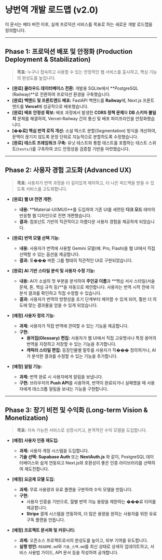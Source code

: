 # 냥번역 개발 로드맵 (v2.0)

이 문서는 베타 버전 이후, 실제 프로덕션 서비스를 목표로 하는 새로운 개발 로드맵을 정의합니다.

---

## **Phase 1: 프로덕션 배포 및 안정화 (Production Deployment & Stabilization)**

> **목표:** 누구나 접속하고 사용할 수 있는 안정적인 웹 서비스를 출시하고, 핵심 기능의 완성도를 높입니다.

-   **[완료] 클라우드 데이터베이스 전환:** 개발용 SQLite에서 **PostgreSQL (Railway)**로 전환하여 프로덕션 환경을 구축했습니다.
-   **[완료] 백엔드 및 프론트엔드 배포:** FastAPI 백엔드를 **Railway**에, Next.js 프론트엔드를 **Vercel**에 성공적으로 배포했습니다.
-   **[완료] 배포 안정성 확보:** 배포 과정에서 발생한 **CORS 정책 문제**와 **DB 스키마 불일치** 문제를 해결하여, Vercel-Railway 간의 통신 및 배포 파이프라인을 안정화했습니다.
-   **[��료] 핵심 번역 로직 개선:** 소설 텍스트 분할(Segmentation) 방식을 개선하여, 문맥이 끊기지 않도록 문장 단위로 지능적으로 분할하도록 수정했습니다.
-   **[완료] 테스트 프레임워크 구축:** 유닛 테스트와 통합 테스트를 포함하는 테스트 스위트(`tests/`)를 구축하여 코드 안정성을 검증할 기반을 마련했습니다.

---

## **Phase 2: 사용자 경험 고도화 (Advanced UX)**

> **목표:** 사용자가 번역 과정을 더 깊이있게 제어하고, 더 나은 피드백을 받을 수 있도록 서비스를 고도화합니다.

-   **[완료] 웹 UI 전면 개편:**
    -   **내용:** **Material-UI(MUI)**를 도입하여 기존 UI를 세련된 **다크 모드** 테마의 반응형 웹 디자인으로 전면 개편했습니다.
    -   **결과:** 컴포넌트 기반의 직관적이고 아름다운 사용자 경험을 제공하게 되었습니다.

-   **[완료] 번역 모델 선택 기능:**
    -   **내용:** 사용자가 번역에 사용할 Gemini 모델(예: Pro, Flash)을 웹 UI에서 직접 선택할 수 있는 옵션을 제공합니다.
    -   **결과:** 토��� 버튼 그룹 형태의 직관적인 UI로 구현되었습니다.

-   **[완료] AI 기반 스타일 분석 및 사용자 수정 기능:**
    -   **내용:** AI가 소설의 첫 부분을 분석하여 **주인공 이름**과 **핵심 서사 스타일(서술 문체, 톤, 핵심 규칙 등)**을 자동으로 제안합니다. 사용자는 번역 시작 전에 이 분석 결과를 확인하고 직접 수정할 수 있습니다.
    -   **결과:** 사용자가 번역의 방향성을 초기 단계부터 제어할 수 있게 되어, 훨씬 더 의도에 맞는 결과물을 얻을 수 있게 되었습니다.

-   **[예정] 사용자 정의 기능:**
    -   **과제:** 사용자가 직접 번역에 관여할 수 있는 기능을 제공합니다.
    -   **구현:**
        -   **용어집(Glossary) 편집:** 사용자가 웹 UI에서 직접 고유명사나 특정 용어의 번역을 지정하고 저장할 수 있는 기능을 추가합니다.
        -   **캐릭터 스타일 편집:** 등장인물별 말투를 사용자가 직��� 정의하거나, AI가 분석한 결과를 수정할 수 있는 기능을 추가합니다.

-   **[예정] 알림 기능:**
    -   **과제:** 번역 완료 시 사용자에게 알림을 보냅니다.
    -   **구현:** 브라우저의 **Push API**를 사용하여, 번역이 완료되거나 실패했을 때 사용자에게 데스크톱 알림을 보내는 기능을 구현합니다.

---

## **Phase 3: 장기 비전 및 수익화 (Long-term Vision & Monetization)**

> **목표:** 지속 가능한 서비스로 성장시키고, 본격적인 수익 모델을 도입합니다.

-   **[예정] 사용자 인증 재도입:**
    -   **과제:** 사용자 계정 시스템을 도입합니다.
    -   **기술 선택:** **Supabase Auth** 또는 **NextAuth.js** 와 같이, PostgreSQL 데이터베이스와 쉽게 연동되고 Next.js와 호환성이 좋은 인증 라이브러리를 선택하여 재도전합니다.

-   **[예정] 요금제 모델 도입:**
    -   **과제:** 무료 사용량과 유료 플랜을 구분하여 수익 모델을 만듭니다.
    -   **구현:**
        -   사용자 인증을 기반으로, 월별 번역 가능 용량을 제한하는 ���료 티어를 제공합니다.
        -   **Stripe** 결제 시스템을 연동하여, 더 많은 용량을 원하는 사용자를 위한 유료 구독 플랜을 만듭니다.

-   **[예정] 프로젝트 문서화 및 커뮤니티:**
    -   **과제:** 오픈소스 프로젝트로서의 완성도를 높이고, 외부 기여를 유도합니다.
    -   **실행 방안:** `README.md`와 `기술_스택.md`를 최신 상태로 상세히 업데이트하고, 서비스 사용법 가이드, API 문서 등을 작성하여 공개합니다.